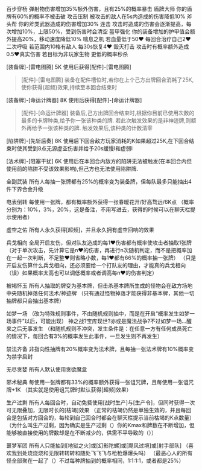 百步穿杨	弹射物伤害增加35%额外伤害，且有25%的概率暴击
盾牌大师	你的盾牌有60%的概率不被击破
攻击压制	被攻击的敌人在5s内造成的伤害降低10%
斧头帮	    你的斧类武器造成的伤害增加30%
连击	    攻击时造成的伤害会逐渐提高，每次增加10%，上限50%，受到伤害时会清空
盔甲强化	你的装备增加的护甲值会额外提高20%，移动速度降低10%
喘息之机	若血量低于50♥ 每回合治疗自己2♥
二次呼吸    若范围内10格有敌人 每30s恢复4♥
毁灭打击    攻击时有概率额外造成0.5♥真实伤害 若目标为非玩家生物 更低的概率秒杀


[装备牌]-[雷电图腾] 5K
使用后获得[配件]-[雷电图腾]
>[配件]-[雷电图腾]
装备在配件槽位时,若你在上个己方出牌回合消耗了25K,使你获得{超频}效果,持续至本回合结束时

[装备牌]-[命运计牌器] 8K
使用后获得[配件]-[命运计牌器]
>[配件]-[命运计牌器]
装备后,己方出牌回合结束时,根据你目前已使用次数的最多的卡牌种类,给予你一张该种类的牌.
若此次触发效果的是非神迹牌,则额外再给予一张该种类的牌.
触发效果后,该种类的计数清零

[陷阱牌]-[先斩后奏] 8K
使用后下回合敌方玩家消耗的K如果超过25K,在下回合结束时使其受到8点无源虚空伤害并给予20s缓慢I和虚弱I

[法术牌]-[阻塞干扰] 6K
使用后在本回合内敌方的陷阱无法被触发(在本回合内但使用前的陷阱不受该效果影响),但己方也无法使用陷阱牌.





 全副武装
所有人每抽一张牌都有25%的概率变为装备牌，但每队最多只能抽出4件下界合金升级

 电表倒转
每使用一张牌，都有概率额外获得一张春暖花开/好高骛远/6K点
（概率分别为：10%，3%，20%，这是备注，不用写进去，获得的时候可以在聊天栏提示使用者）

 虚空之佑
所有人永久获得[超频]，并且永久拥有虚空回响的效果

 兵戈相向
全局开启友伤，但对队友造成的每1❤伤害都有概率使攻击者抽取1张牌
（对于单次攻击，先计算它是n❤的伤害，再进行n次随机判定，而不是把概率加在一起一次判断，不足整❤则省略小数，每1❤都有66%的概率抽一张牌）
（只是开启友伤算什么兵戈相向，还必须要给一个打队友的理由，才能真的兵戈相向（误）如果概率太高也可以调低概率或者调高每n❤的伤害判定）

 被褐怀玉
所有人抽取的牌变为基本牌，但击杀基本牌所生成的怪物会在敌方场地中央随机掉落任何法术/神迹牌
（只有通过怪物掉落才能获得非基本牌，其他一切抽牌都只会抽出基本牌）

 如梦一场
（改为特殊规则事件，不由随机规则抽中，而是在开启“概率发生如梦一场事件”以后，可能出现）
神之战?宝库现世?亦或是魔法战争?不过如梦一场...醒来之后无事发生
（和随机规则不冲突，发生条件是：在任意一方有任何成员死亡的情况下，每回合有3%的概率发生此事件，一旦发生则不再发生）

 禁法齐备
非指向性抽牌有20%概率变为法术牌，且每抽一张法术牌有10%概率变为禁字启封

 无尽贪婪
所有人默认使用贪欲魔盒

 邪术秘典
每使用一张牌都有33%的概率额外获得一张诅咒牌，且每使用一张诅咒牌+1K
（其实就是使用诅咒牌时默认获得[超频]效果）

 生产过剩
所有人每回合时，自动免费使用[战时生产]与[生产令]，但同时获得一次可无限叠加，无限时长的[枯竭]效果
（正常的枯竭仍然是单独生效的，并且每回合是包括对方回合的，每轮到自己回合时都会在聊天栏提示当前枯竭的K点数量）
（为什么叫生产过剩，因为确实是生产过剩（）你的Kmax和牌数在不断增加，但能够被直接使用的牌数却是在不断减少的，供需不平导致的（））

 噩梦军团
所有人只能抽到[地狱之火]或[幻影陀螺]或[飓风过境]或[射手部队]
（喜欢我到处烧烧烧和无限转转转和随处飞飞飞与枪枪爆爆头吗）
（最恶心人的所有怪全部聚在一起了（）不过每种牌抽到的概率相同，1:1:1:1，或者都是25%）


